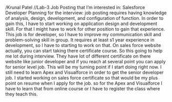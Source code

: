 /Krunal Patel
//Lab-3
Job Posting that I’m interested in: Salesforce Developer
Planning for the interview: job posting requires having knowledge of analysis, design, development, and configuration of function. In order to gain this, I have to start working on application design and development skill. For that I might have to work for other position to gain that experience. This job is for developer, so I have to improve my communication skill and problem-solving skill in group. It requires at least s1 year experience in development, so I have to starting to work on that. On sales force website actually, you can start taking there certificate course. So this going to help me lot during interview. They have lot of different certificate on there website like junior developer and if you reach at several point you can apply for senior level job. This will be my turning point if I start doing right now. I still need to learn Apex and Visualforce in order to get the senior developer job. I started working on sales force certificate so that would be my plus point on resume when I apply for the job. so for the Apex and Visualforce I have to learn that from online course or I have to register the class where they teach this.
